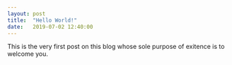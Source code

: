 ```yaml
---
layout: post
title:  "Hello World!"
date:   2019-07-02 12:40:00
---
```

This is the very first post on this blog whose sole purpose of exitence is to welcome you.
